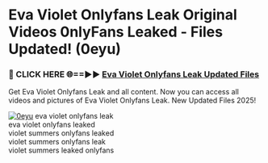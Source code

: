 # Eva Violet Onlyfans Leak Original Videos 0nlyFans Leaked - Files Updated! (0eyu)

<h3>🔴 CLICK HERE 🌐==►► <a href="https://tinyurl.com/x26r9saj" rel="nofollow">Eva Violet Onlyfans Leak Updated Files</a></h3>

Get Eva Violet Onlyfans Leak and all content. Now you can access all videos and pictures of Eva Violet Onlyfans Leak. New Updated Files 2025!

[![0eyu](https://i.imgur.com/LkgZPqh.gif)](https://tinyurl.com/x26r9saj)
eva violet onlyfans leak<br>
eva violet onlyfans leaked<br>
violet summers onlyfans leaked<br>
violet summers onlyfans leak<br>
violet summers leaked onlyfans